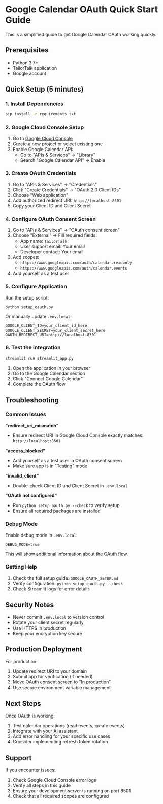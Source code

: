 # Google Calendar OAuth Quick Start Guide

This is a simplified guide to get Google Calendar OAuth working quickly.

## Prerequisites

- Python 3.7+
- TailorTalk application
- Google account

## Quick Setup (5 minutes)

### 1. Install Dependencies

```bash
pip install -r requirements.txt
```

### 2. Google Cloud Console Setup

1. Go to [Google Cloud Console](https://console.cloud.google.com/)
2. Create a new project or select existing one
3. Enable Google Calendar API:
   - Go to "APIs & Services" → "Library"
   - Search "Google Calendar API" → Enable

### 3. Create OAuth Credentials

1. Go to "APIs & Services" → "Credentials"
2. Click "Create Credentials" → "OAuth 2.0 Client IDs"
3. Choose "Web application"
4. Add authorized redirect URI: `http://localhost:8501`
5. Copy your Client ID and Client Secret

### 4. Configure OAuth Consent Screen

1. Go to "APIs & Services" → "OAuth consent screen"
2. Choose "External" → Fill required fields:
   - App name: `TailorTalk`
   - User support email: Your email
   - Developer contact: Your email
3. Add scopes:
   - `https://www.googleapis.com/auth/calendar.readonly`
   - `https://www.googleapis.com/auth/calendar.events`
4. Add yourself as a test user

### 5. Configure Application

Run the setup script:

```bash
python setup_oauth.py
```

Or manually update `.env.local`:

```env
GOOGLE_CLIENT_ID=your_client_id_here
GOOGLE_CLIENT_SECRET=your_client_secret_here
OAUTH_REDIRECT_URI=http://localhost:8501
```

### 6. Test the Integration

```bash
streamlit run streamlit_app.py
```

1. Open the application in your browser
2. Go to the Google Calendar section
3. Click "Connect Google Calendar"
4. Complete the OAuth flow

## Troubleshooting

### Common Issues

**"redirect_uri_mismatch"**
- Ensure redirect URI in Google Cloud Console exactly matches: `http://localhost:8501`

**"access_blocked"**
- Add yourself as a test user in OAuth consent screen
- Make sure app is in "Testing" mode

**"invalid_client"**
- Double-check Client ID and Client Secret in `.env.local`

**"OAuth not configured"**
- Run `python setup_oauth.py --check` to verify setup
- Ensure all required packages are installed

### Debug Mode

Enable debug mode in `.env.local`:

```env
DEBUG_MODE=true
```

This will show additional information about the OAuth flow.

### Getting Help

1. Check the full setup guide: `GOOGLE_OAUTH_SETUP.md`
2. Verify configuration: `python setup_oauth.py --check`
3. Check Streamlit logs for error details

## Security Notes

- Never commit `.env.local` to version control
- Rotate your client secret regularly
- Use HTTPS in production
- Keep your encryption key secure

## Production Deployment

For production:

1. Update redirect URI to your domain
2. Submit app for verification (if needed)
3. Move OAuth consent screen to "In production"
4. Use secure environment variable management

## Next Steps

Once OAuth is working:

1. Test calendar operations (read events, create events)
2. Integrate with your AI assistant
3. Add error handling for your specific use cases
4. Consider implementing refresh token rotation

## Support

If you encounter issues:

1. Check Google Cloud Console error logs
2. Verify all steps in this guide
3. Ensure your development server is running on port 8501
4. Check that all required scopes are configured
